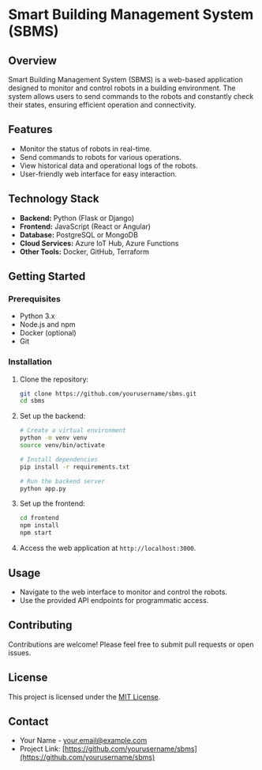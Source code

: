 # Smart Building Management System (SBMS)

## Overview

Smart Building Management System (SBMS) is a web-based application designed to monitor and control robots in a building environment. The system allows users to send commands to the robots and constantly check their states, ensuring efficient operation and connectivity.

## Features

- Monitor the status of robots in real-time.
- Send commands to robots for various operations.
- View historical data and operational logs of the robots.
- User-friendly web interface for easy interaction.

## Technology Stack

- **Backend:** Python (Flask or Django)
- **Frontend:** JavaScript (React or Angular)
- **Database:** PostgreSQL or MongoDB
- **Cloud Services:** Azure IoT Hub, Azure Functions
- **Other Tools:** Docker, GitHub, Terraform

## Getting Started

### Prerequisites

- Python 3.x
- Node.js and npm
- Docker (optional)
- Git

### Installation

1. Clone the repository:

    ```bash
    git clone https://github.com/yourusername/sbms.git
    cd sbms
    ```

2. Set up the backend:

    ```bash
    # Create a virtual environment
    python -m venv venv
    source venv/bin/activate

    # Install dependencies
    pip install -r requirements.txt

    # Run the backend server
    python app.py
    ```

3. Set up the frontend:

    ```bash
    cd frontend
    npm install
    npm start
    ```

4. Access the web application at `http://localhost:3000`.

## Usage

- Navigate to the web interface to monitor and control the robots.
- Use the provided API endpoints for programmatic access.

## Contributing

Contributions are welcome! Please feel free to submit pull requests or open issues.

## License

This project is licensed under the [MIT License](LICENSE).

## Contact

- Your Name - your.email@example.com
- Project Link: [https://github.com/yourusername/sbms](https://github.com/yourusername/sbms)
